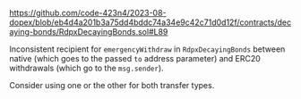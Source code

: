 https://github.com/code-423n4/2023-08-dopex/blob/eb4d4a201b3a75dd4bddc74a34e9c42c71d0d12f/contracts/decaying-bonds/RdpxDecayingBonds.sol#L89

Inconsistent recipient for `emergencyWithdraw` in `RdpxDecayingBonds` between native (which goes to the passed `to` address parameter) and ERC20 withdrawals (which go to the `msg.sender`).

Consider using one or the other for both transfer types.